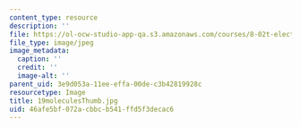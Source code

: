 ```yaml
---
content_type: resource
description: ''
file: https://ol-ocw-studio-app-qa.s3.amazonaws.com/courses/8-02t-electricity-and-magnetism-spring-2005/46afe5bf072acbbcb541ffd5f3decac6_19moleculesThumb.jpg
file_type: image/jpeg
image_metadata:
  caption: ''
  credit: ''
  image-alt: ''
parent_uid: 3e9d053a-11ee-effa-00de-c3b42819928c
resourcetype: Image
title: 19moleculesThumb.jpg
uid: 46afe5bf-072a-cbbc-b541-ffd5f3decac6
---
```

